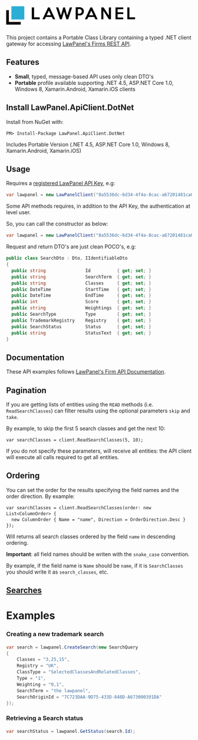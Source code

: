 ![Logo and name](./logoAndName350x50.png)
====

This project contains a Portable Class Library containing a typed .NET client gateway for accessing [LawPanel's Firms REST API](https://developer.lawpanel.com/docs/services/).


## Features

  - **Small**, typed, message-based API uses only clean DTO's
  - **Portable** profile available supporting .NET 4.5, ASP.NET Core 1.0, Windows 8, Xamarin.Android, Xamarin.iOS clients 
  
## Install LawPanel.ApiClient.DotNet

Install from NuGet with:

    PM> Install-Package LawPanel.ApiClient.DotNet

Includes Portable Version (.NET 4.5, ASP.NET Core 1.0, Windows 8, Xamarin.Android, Xamarin.iOS) 

## Usage

Requires a [registered LawPanel API Key](https://developer.lawpanel.com/docs/services/), e.g:

```csharp
var lawpanel = new LawPanelClient("8a5536dc-6d34-4f4a-8cac-a67201481ca0");
```

Some API methods requires, in addition to the API Key, the authentication at level user.

So, you can call the constructor as below:

```csharp
var lawpanel = new LawPanelClient("8a5536dc-6d34-4f4a-8cac-a67201481ca0","user@domain.ext","password");
```

Request and return DTO's are just clean POCO's, e.g:

```csharp
public class SearchDto : Dto, IIdentifiableDto
{
  public string               Id          { get; set; }
  public string               SearchTerm  { get; set; }
  public string               Classes     { get; set; }
  public DateTime             StartTime   { get; set; }
  public DateTime             EndTime     { get; set; }
  public int                  Score       { get; set; }
  public string               Weightings  { get; set; }
  public SearchType           Type        { get; set; }
  public TrademarkRegistry    Registry    { get; set; }
  public SearchStatus         Status      { get; set; }
  public string               StatusText  { get; set; }
}
```
## Documentation

These API examples follows [LawPanel's Firm API Documentation](https://developer.lawpanel.com/api_introduction).

## Pagination

If you are getting lists of entities using the `READ` methods (i.e. `ReadSearchClasses`) can filter results using the optional parameters `skip` and `take`.

By example, to skip the first 5 search classes and get the next 10:

    var searchClasses = client.ReadSearchClasses(5, 10);
    
If you do not specify these parameters, will receive all entities: the API client will execute all calls required to get all entities.

## Ordering

You can set the order for the results specifying the field names and the order direction. By example:

    var searchClasses = client.ReadSearchClasses(order: new List<ColumnOrder> { 
      new ColumnOrder { Name = "name", Direction = OrderDirection.Desc } 
    });

Will returns all search classes ordered by the field `name` in descending ordering. 

**Important**: all field names should be writen with the `snake_case` convention. 

By example, if the field name is `Name` should be `name`, if it is `SearchClasses` you should write it as `search_classes`, etc.

## [Searches](https://developer.lawpanel.com/docs/services/57d1b3e7781258070026484d/operations/57d1b3e978125813d06c1c0c)

# Examples

### Creating a new trademark search 

```csharp
var search = lawpanel.CreateSearch(new SearchQuery
{
    Classes = "3,25,15",
    Registry = "UK",
    ClassType = "SelectedClassesAndRelatedClasses",
    Type = "1",
    Weighting = "0,1",
    SearchTerm = "the lawpanel",
    SearchOriginId = "7C723DAA-9D75-433D-848D-A673000391DA"
});
```
### Retrieving a Search status


```csharp
var searchStatus = lawpanel.GetStatus(search.Id);
```
